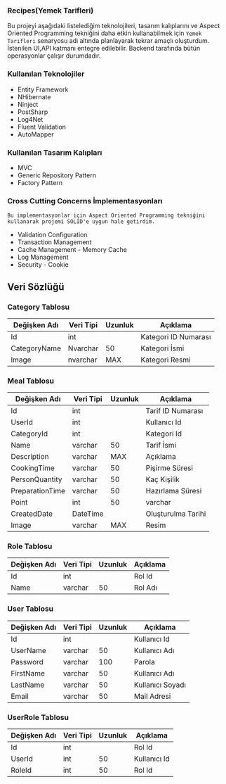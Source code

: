 ### Recipes(Yemek Tarifleri)
Bu projeyi aşağıdaki listelediğim teknolojileri, tasarım kalıplarını ve Aspect Oriented Programming tekniğini daha etkin kullanabilmek için `Yemek Tarifleri` senaryosu adı altında planlayarak tekrar amaçlı oluşturdum. 
İstenilen UI,API katmanı entegre edilebilir. Backend tarafında bütün operasyonlar çalışır durumdadır. 

### Kullanılan Teknolojiler
* Entity Framework
* NHibernate
* Ninject
* PostSharp
* Log4Net
* Fluent Validation
* AutoMapper

### Kullanılan Tasarım Kalıpları
* MVC
* Generic Repository Pattern
* Factory Pattern

### Cross Cutting Concerns İmplementasyonları 
`Bu implementasyonlar için Aspect Oriented Programming tekniğini kullanarak projemi SOLID'e uygun hale getirdim.`
* Validation Configuration
* Transaction Management
* Cache Management - Memory Cache
* Log Management
* Security - Cookie



## Veri Sözlüğü

### Category Tablosu

| Değişken Adı | Veri Tipi | Uzunluk | Açıklama |
| --- | --- | --- | --- |
| Id | int |   | Kategori ID Numarası |
| CategoryName | Nvarchar | 50 | Kategori İsmi |
| Image | nvarchar | MAX | Kategori Resmi |


### Meal Tablosu

| Değişken Adı | Veri Tipi | Uzunluk | Açıklama |
| --- | --- | --- | --- |
| Id | int |   | Tarif ID Numarası |
| UserId | int |  | Kullanıcı Id |
| CategoryId | int |  | Kategori Id |
| Name | varchar |  50 | Tarif İsmi |
| Description | varchar | MAX  | Açıklama |
| CookingTime | varchar | 50  | Pişirme Süresi |
| PersonQuantity | varchar | 50  | Kaç Kişilik |
| PreparationTime | varchar |  50 | Hazırlama Süresi |
| Point | int | 50  | varchar |
| CreatedDate | DateTime |   | Oluşturulma Tarihi |
| Image | varchar | MAX | Resim |

### Role Tablosu

| Değişken Adı | Veri Tipi | Uzunluk | Açıklama |
| --- | --- | --- | --- |
| Id | int |   | Rol Id |
| Name | varchar | 50 | Rol Adı |

### User Tablosu

| Değişken Adı | Veri Tipi | Uzunluk | Açıklama |
| --- | --- | --- | --- |
| Id | int |   | Kullanıcı Id |
| UserName | varchar | 50 | Kullanıcı Adı |
| Password | varchar |  100 | Parola |
| FirstName | varchar | 50 | Kullanıcı Adı |
| LastName | varchar |  50 | Kullanıcı Soyadı |
| Email | varchar | 50 | Mail Adresi |


### UserRole Tablosu

| Değişken Adı | Veri Tipi | Uzunluk | Açıklama |
| --- | --- | --- | --- |
| Id | int |   | Rol Id |
| UserId | int | 50 | Kullanıcı Id |
| RoleId | int | 50 | Rol Id |
